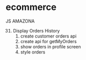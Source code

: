 # ecommerce

JS AMAZONA

31. Display Orders History
    1. create customer orders api
    2. create api for getMyOrders
    3. show orders in profile screen
    4. style orders
